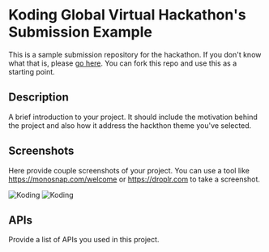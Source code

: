 # Koding Global Virtual Hackathon's Submission Example

This is a sample submission repository for the hackathon. If you don't know what that is, please [go here](https://koding.com/Hackathon). You can fork this repo and use this as a starting point.

## Description

A brief introduction to your project. It should include the motivation behind the project and also how it address the hackthon theme you've selected.

## Screenshots

Here provide couple screenshots of your project. You can use a tool like https://monosnap.com/welcome or https://droplr.com to take a screenshot.

![Koding](https://koding.com/a/site.landing/images/slideshow/2x/ss-terminal.png "Koding")
![Koding](https://koding.com/a/site.landing/images/slideshow/2x/ss-ide.png "Koding")

## APIs

Provide a list of APIs you used in this project.
